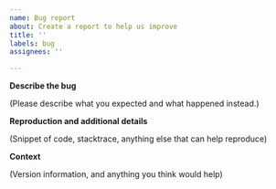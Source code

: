 ```yaml
---
name: Bug report
about: Create a report to help us improve
title: ''
labels: bug
assignees: ''

---
```


**Describe the bug**

(Please describe what you expected and what happened instead.)

**Reproduction and additional details**

(Snippet of code, stacktrace, anything else that can help reproduce)

**Context**

(Version information, and anything you think would help)

